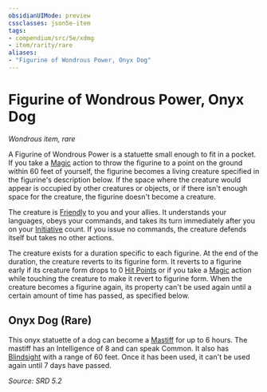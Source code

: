 ```yaml
---
obsidianUIMode: preview
cssclasses: json5e-item
tags:
- compendium/src/5e/xdmg
- item/rarity/rare
aliases: 
- "Figurine of Wondrous Power, Onyx Dog"
---
```

# Figurine of Wondrous Power, Onyx Dog
*Wondrous item, rare*  


A Figurine of Wondrous Power is a statuette small enough to fit in a pocket. If you take a [Magic](rules/actions.md#Magic) action to throw the figurine to a point on the ground within 60 feet of yourself, the figurine becomes a living creature specified in the figurine's description below. If the space where the creature would appear is occupied by other creatures or objects, or if there isn't enough space for the creature, the figurine doesn't become a creature.

The creature is [Friendly](rules/variant-rules/friendly-attitude-xphb.md) to you and your allies. It understands your languages, obeys your commands, and takes its turn immediately after you on your [Initiative](rules/variant-rules/initiative-xphb.md) count. If you issue no commands, the creature defends itself but takes no other actions.

The creature exists for a duration specific to each figurine. At the end of the duration, the creature reverts to its figurine form. It reverts to a figurine early if its creature form drops to 0 [Hit Points](rules/variant-rules/hit-points-xphb.md) or if you take a [Magic](rules/actions.md#Magic) action while touching the creature to make it revert to figurine form. When the creature becomes a figurine again, its property can't be used again until a certain amount of time has passed, as specified below.

## Onyx Dog (Rare)

This onyx statuette of a dog can become a [Mastiff](compendium/bestiary/beast/mastiff-xmm.md) for up to 6 hours. The mastiff has an Intelligence of 8 and can speak Common. It also has [Blindsight](rules/senses.md#Blindsight) with a range of 60 feet. Once it has been used, it can't be used again until 7 days have passed.

*Source: SRD 5.2*